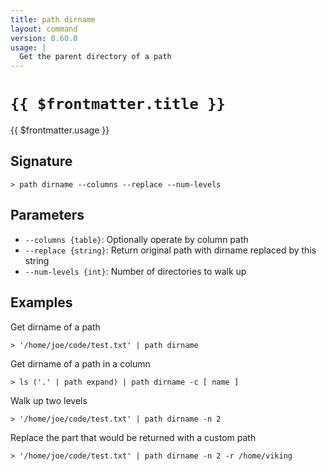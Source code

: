 ```yaml
---
title: path dirname
layout: command
version: 0.60.0
usage: |
  Get the parent directory of a path
---
```


# `{{ $frontmatter.title }}`

<div style='white-space: pre-wrap;'>{{ $frontmatter.usage }}</div>

## Signature

`> path dirname --columns --replace --num-levels`

## Parameters

- `--columns {table}`: Optionally operate by column path
- `--replace {string}`: Return original path with dirname replaced by this string
- `--num-levels {int}`: Number of directories to walk up

## Examples

Get dirname of a path

```shell
> '/home/joe/code/test.txt' | path dirname
```

Get dirname of a path in a column

```shell
> ls ('.' | path expand) | path dirname -c [ name ]
```

Walk up two levels

```shell
> '/home/joe/code/test.txt' | path dirname -n 2
```

Replace the part that would be returned with a custom path

```shell
> '/home/joe/code/test.txt' | path dirname -n 2 -r /home/viking
```
